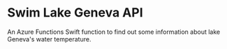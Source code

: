 # Swim Lake Geneva API
An Azure Functions Swift function to find out some information about lake Geneva's water temperature.

